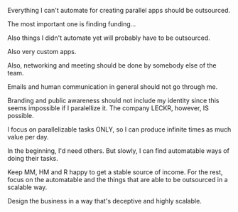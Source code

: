 Everything I can't automate for creating parallel apps should be outsourced. 

The most important one is finding funding...

Also things I didn't automate yet will probably have to be outsourced.

Also very custom apps.

Also, networking and meeting should be done by somebody else of the team.

Emails and human communication in general should not go through me.

Branding and public awareness should not include my identity since this seems impossible if I paralellize it. The company LECKR, however, IS possible.

I focus on parallelizable tasks ONLY, so I can produce infinite times as much value per day.

In the beginning, I'd need others. But slowly, I can find automatable ways of doing their tasks.

Keep MM, HM and R happy to get a stable source of income. For the rest, focus on the automatable and the things that are able to be outsourced in a scalable way. 

Design the business in a way that's deceptive and highly scalable.

